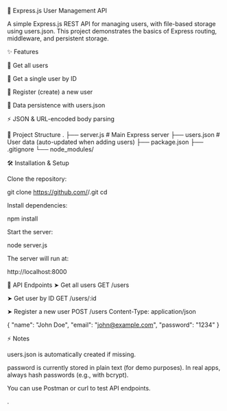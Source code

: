 🚀 Express.js User Management API

A simple Express.js REST API for managing users, with file-based storage using users.json.
This project demonstrates the basics of Express routing, middleware, and persistent storage.

✨ Features

📌 Get all users

📌 Get a single user by ID

📌 Register (create) a new user

📁 Data persistence with users.json

⚡ JSON & URL-encoded body parsing

📂 Project Structure
.
├── server.js       # Main Express server
├── users.json      # User data (auto-updated when adding users)
├── package.json
├── .gitignore
└── node_modules/

🛠 Installation & Setup

Clone the repository:

git clone https://github.com/<your-username>/<repo-name>.git
cd <repo-name>


Install dependencies:

npm install


Start the server:

node server.js


The server will run at:

http://localhost:8000

📌 API Endpoints
➤ Get all users
GET /users

➤ Get user by ID
GET /users/:id

➤ Register a new user
POST /users
Content-Type: application/json

{
  "name": "John Doe",
  "email": "john@example.com",
  "password": "1234"
}

⚡ Notes

users.json is automatically created if missing.

password is currently stored in plain text (for demo purposes). In real apps, always hash passwords (e.g., with bcrypt).

You can use Postman
 or curl to test API endpoints.

.
